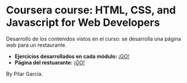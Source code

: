 # Coursera course: HTML, CSS, and Javascript for Web Developers

Desarrollo de los contenidos vistos en el curso: se desarrolla una página web para un restaurante.

- **Ejercicios desarrollados en cada módulo:** <a href="https://pilargarcialugo.github.io/web-page-html-css-js-coursera-course/" target="_blank">¡GO!</a>
- **Página del restuarante:** <a href="https://pilargarcialugo.github.io/web-page-html-css-js-coursera-course/Module5_Solution/index.html" target="_blank">¡GO!</a>


By Pilar García.
